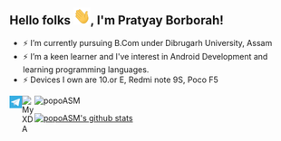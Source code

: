 <h2>Hello folks <img src="https://raw.githubusercontent.com/ABSphreak/ABSphreak/master/gifs/Hi.gif" width="30px" height="30px">, I'm Pratyay Borborah!</h2>

- ⚡️ I’m currently pursuing B.Com under Dibrugarh University, Assam
- ⚡️ I’m a keen learner and I've interest in Android Development and learning programming languages.
- ⚡️ Devices I own are 10.or E, Redmi note 9S, Poco F5
<a href="https://t.me/popoASM">
  <img align="left" alt="popoASM's Telegram" width="22px" src="https://raw.githubusercontent.com/edent/SuperTinyIcons/master/images/svg/telegram.svg" />
</a>
<a href="https://forum.xda-developers.com/m/pratyay1245.9414744/">
  <img align="left" alt="My XDA" width="22px" src="https://www.xda-developers.com/public/build/images/favicon-48x48.8f822f21.png" />
</a>
<img src="https://komarev.com/ghpvc/?username=popoASM&style=flat-square" alt="popoASM" /><br>

[![popoASM's github stats](https://readmestats.999857.xyz/api?username=popoASM&include_all_commits=true&theme=dracula)](https://github.com/popoASM)
